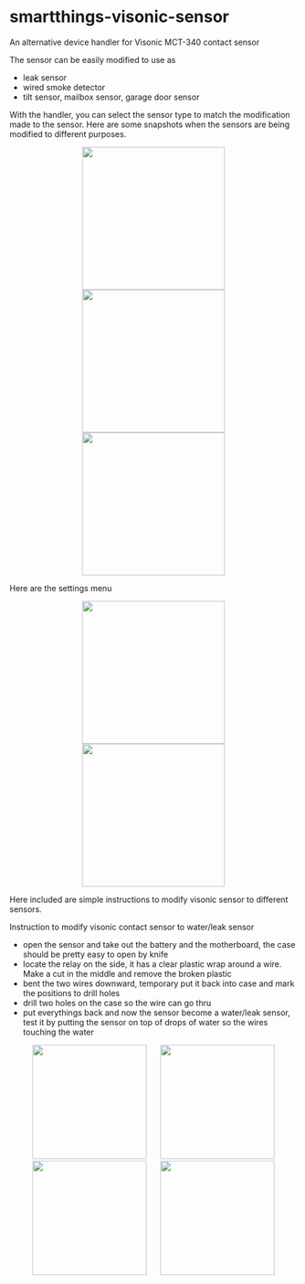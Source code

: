 # smartthings-visonic-sensor
An alternative device handler for Visonic MCT-340 contact sensor

The sensor can be easily modified to use as
  - leak sensor
  - wired smoke detector
  - tilt sensor, mailbox sensor, garage door sensor

With the handler, you can select the sensor type to match the modification made to the sensor.
Here are some snapshots when the sensors are being modified to different purposes.


<p align="center">
  <img src = "https://github.com/pakmanwg/smartthings-visonic-sensor/blob/master/IMG_2132.PNG" width=250 hspace=10/>
  <img src = "https://github.com/pakmanwg/smartthings-visonic-sensor/blob/master/IMG_2135.PNG" width=250 hspace=10/>
  <img src = "https://github.com/pakmanwg/smartthings-visonic-sensor/blob/master/IMG_2136.PNG" width=250 hspace=10/>
</p>

Here are the settings menu

<p align="center">
  <img src = "https://github.com/pakmanwg/smartthings-visonic-sensor/blob/master/IMG_2133.PNG" width=250 hspace=10/>
  <img src = "https://github.com/pakmanwg/smartthings-visonic-sensor/blob/master/IMG_2134.PNG" width=250 hspace=20/>
</p>

Here included are simple instructions to modify visonic sensor to different sensors.


Instruction to modify visonic contact sensor to water/leak sensor
  - open the sensor and take out the battery and the motherboard, the case should be pretty easy to open by knife
  - locate the relay on the side, it has a clear plastic wrap around a wire. Make a cut in the middle and remove the broken plastic
  - bent the two wires downward, temporary put it back into case and mark the positions to drill holes
  - drill two holes on the case so the wire can go thru
  - put everythings back and now the sensor become a water/leak sensor, test it by putting the sensor on top of drops of water so the wires touching the water
  
<p align="center">
  <img src = "https://github.com/pakmanwg/smartthings-visonic-sensor/blob/master/IMG_2137.JPG" width=200 hspace=10/>
  <img src = "https://github.com/pakmanwg/smartthings-visonic-sensor/blob/master/IMG_2138.JPG" width=200 hspace=10/>
  <img src = "https://github.com/pakmanwg/smartthings-visonic-sensor/blob/master/IMG_2139.JPG" width=200 hspace=10/>
  <img src = "https://github.com/pakmanwg/smartthings-visonic-sensor/blob/master/IMG_2139.JPG" width=200 hspace=10/>
</p>

